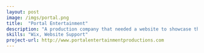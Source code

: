 ```yaml
---
layout: post
image: /imgs/portal.png
title:  "Portal Entertainment"
description: "A production company that needed a website to showcase the work they've created over the last 30 years."
skills: "Wix, Website Support"
project-url: http://www.portalentertainmentproductions.com
---
```

